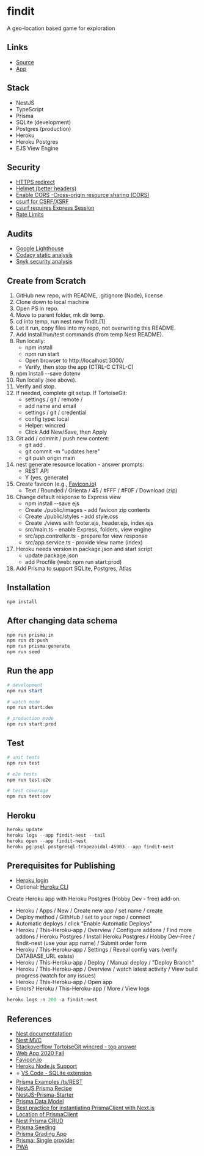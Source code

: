 # findit

A geo-location based game for exploration

## Links

- [Source](https://github.com/denisecase/findit)
- [App](https://findit-nest.herokuapp.com/)

## Stack

- NestJS
- TypeScript
- Prisma 
- SQLite (development)
- Postgres (production)
- Heroku
- Heroku Postgres
- EJS View Engine

## Security

- [HTTPS redirect](https://www.npmjs.com/package/heroku-ssl-redirect)
- [Helmet (better headers)](https://stackoverflow.com/questions/56116660/how-to-use-helmet-js-from-typescript)
- [Enable CORS -Cross-origin resource sharing (CORS)](https://ru-nestjs-docs.netlify.app/techniques/security)
- [csurf for CSRF/XSRF](https://ru-nestjs-docs.netlify.app/techniques/security)
- [csurf requires Express Session](https://www.npmjs.com/package/express-session)
- [Rate Limits](https://ru-nestjs-docs.netlify.app/techniques/security)

## Audits

- [Google Lighthouse](https://developers.google.com/web/tools/lighthouse)
- [Codacy static analysis](https://www.codacy.com/)
- [Snyk security analysis](https://app.snyk.io/org/denisecase)

## Create from Scratch

1. GitHub new repo, with README, .gitignore (Node), license
2. Clone down to local machine
3. Open PS in repo. 
4. Move to parent folder, mk dir temp. 
5. cd into temp, run nest new findit.[1]
6. Let it run, copy files into my repo, not overwriting this README.
7. Add install/run/test commands (from temp Nest README). 
8. Run locally: 
   - npm install
   - npm run start
   - Open browser to http://localhost:3000/
   - Verify, then stop the app (CTRL-C CTRL-C)
9. npm install --save dotenv 
10. Run locally (see above).
11. Verify and stop.
12. If needed, complete git setup. If TortoiseGit:
    - settings / git / remote / 
    - add name and email
    - settings / git / credential
    - config type: local
    - Helper: wincred
    - Click Add New/Save, then Apply
13. Git add / commit / push new content:
    - git add .
    - git commit -m "updates here"
    - git push origin main
14. nest generate resource location - answer prompts:
    - REST API
    - Y (yes, generate)
15. Create favicon (e.g., [Favicon.io](https://favicon.io/))
    - Text / Rounded / Orienta / 45 / #FFF / #F0F / Download (zip)
16. Change default response to Express view
    - npm install --save ejs
    - Create ./public/images - add favicon zip contents 
    - Create ./public/styles - add style.css 
    - Create ./views with footer.ejs, header.ejs, index.ejs
    - src/main.ts - enable Express, folders, view engine
    - src/app.controller.ts - prepare for view response
    - src/app.service.ts - provide view name (index)
17. Heroku needs version in package.json and start script
    - update package.json 
    - add Procfile (web: npm run start:prod)
18. Add Prisma to support SQLite, Postgres, Atlas

## Installation

```Powershell
npm install
```

## After changing data schema

```Powershell
npm run prisma:in
npm run db:push
npm run prisma:generate
npm run seed
```

## Run the app

```Powershell
# development
npm run start

# watch mode
npm run start:dev

# production mode
npm run start:prod
```

## Test

```Powershell
# unit tests
npm run test

# e2e tests
npm run test:e2e

# test coverage
npm run test:cov
```

## Heroku

```PowerShell
heroku update
heroku logs --app findit-nest --tail
heroku open --app findit-nest
heroku pg:psql postgresql-trapezoidal-45903 --app findit-nest
```

## Prerequisites for Publishing

- [Heroku login](https://id.heroku.com/login)
- Optional: [Heroku CLI](https://devcenter.heroku.com/articles/getting-started-with-nodejs#set-up)

Create Heroku app with Heroku Postgres (Hobby Dev - free) add-on.

- Heroku / Apps / New / Create new app / set name / create
- Deploy method / GithHub / set to your repo / connect
- Automatic deploys / click "Enable Automatic Deploys"
- Heroku / This-Heroku-app / Overview / Configure addons / Find more addons / Heroku Postgres / Install Heroku Postgres / Hobby Dev-Free / findit-nest (use your app name) / Submit order form
- Heroku / This-Heroku-app / Settings / Reveal config vars (verify  DATABASE_URL exists)
- Heroku / This-Heroku-app / Deploy / Manual deploy / "Deploy Branch"
- Heroku / This-Heroku-app / Overview / watch latest activity / View build progress (watch for any issues)
- Heroku / This-Heroku-app / Open app 
- Errors? Heroku / This-Heroku-app / More / View logs

```Powershell
heroku logs -n 200 -a findit-nest
```

## References

- [Nest documentatation](https://docs.nestjs.com/)
- [Nest MVC](https://docs.nestjs.com/techniques/mvc)
- [Stackoverflow TortoiseGit wincred - top answer](https://stackoverflow.com/questions/14000173/tortoisegit-save-user-authentication-credentials)
- [Web App 2020 Fall](https://github.com/denisecase/findit)
- [Favicon.io](https://favicon.io/)
- [Heroku Node.js Support](https://devcenter.heroku.com/articles/nodejs-support)
- ⭐ [VS Code - SQLite extension](https://marketplace.visualstudio.com/items?itemName=alexcvzz.vscode-sqlite)
- [Prisma Examples /ts/REST](https://github.com/prisma/prisma-examples)
- [NestJS Prisma Recipe](https://docs.nestjs.com/recipes/prisma)
- [NestJS-Prisma-Starter](https://github.com/fivethree-team/nestjs-prisma-starter)
- [Prisma Data Model](https://www.prisma.io/docs/concepts/components/prisma-schema/data-model)
- [Best practice for instantiating PrismaClient with Next.js](https://www.prisma.io/docs/support/help-articles/nextjs-prisma-client-dev-practices)
- [Location of PrismaClient](https://www.prisma.io/docs/concepts/components/prisma-client/working-with-prismaclient/generating-prisma-client)
- [Nest Prisma CRUD](https://github.com/johannesschobel/nest-prisma-crud)
- [Prisma Seeding](https://www.prisma.io/docs/guides/application-lifecycle/seed-database)
- [Prisma Grading App](https://github.com/2color/real-world-grading-app)
- [Prisma: Single provider](https://github.com/prisma/prisma/issues/3834)
- [PWA](https://github.com/denisecase/js-gui-pwa-fact)
